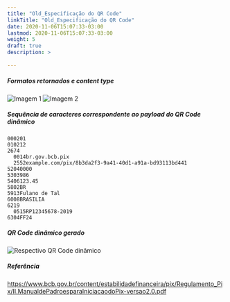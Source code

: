 ```yaml
---
title: "Old_Especificação do QR Code"
linkTitle: "Old_Especificação do QR Code"
date: 2020-11-06T15:07:33-03:00
lastmod: 2020-11-06T15:07:33-03:00
weight: 5
draft: true
description: >
   
---
```


##### **Formatos retornados e content type**
![Imagem 1](https://user-images.githubusercontent.com/11000135/98400401-b6b24980-2042-11eb-8a59-1c6e56410530.png)
![Imagem 2](https://user-images.githubusercontent.com/11000135/98400393-b31ec280-2042-11eb-9c51-0deb65dcc0a1.png)

##### **Sequência de caracteres correspondente ao payload do QR Code dinâmico**
```text
000201
010212
2674
  0014br.gov.bcb.pix
  2552example.com/pix/8b3da2f3-9a41-40d1-a91a-bd93113bd441
52040000
5303986
5406123.45
5802BR
5913Fulano de Tal
6008BRASILIA
6219
  0515RP12345678-2019
6304FF24 

```

##### **QR Code dinâmico gerado**
![Respectivo QR Code dinâmico](https://user-images.githubusercontent.com/11000135/98400400-b5811c80-2042-11eb-9de3-a69107edf803.png)

##### **Referência**
https://www.bcb.gov.br/content/estabilidadefinanceira/pix/Regulamento_Pix/II.ManualdePadroesparaIniciacaodoPix-versao2.0.pdf